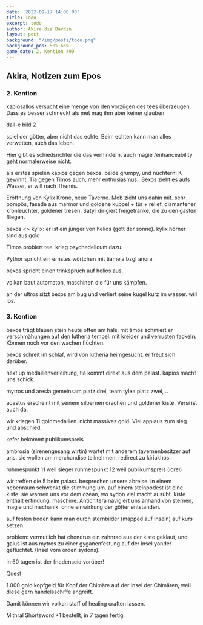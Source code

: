 ```yaml
---
date: '2022-09-17 14:00:00'
title: Todo
excerpt: todo
author: Akira die Bardin
layout: post
background: "/img/posts/todo.png"
background_pos: 50% 66%
game_date: 2. Kention 499
---
```


<div class="rhyme">
  <blockquote>
  
  </blockquote>
</div>

## Akira, Notizen zum Epos

### 2. Kention

kapiosallos versucht eine menge von den vorzügen des tees überzeugen. Dass es besser schmeckt als met mag ihm aber keiner glauben

dall-e bild 2


spiel der götter, aber nicht das echte. Beim echten kann man alles verwetten, auch das leben.

Hier gibt es schiedsrichter die das verhindern. auch magie /enhanceability geht normalerweise nicht.

als erstes spielen kapios gegen bexos. beide grumpy, und nüchtern! K gewinnt. Tia gegen Timos auch, mehr enthusiasmus..
Bexos zieht es aufs Wasser, er will nach Themis.

Eröffnung von Kylix Krone, neue Taverne. Mob zieht uns dahin mit. sehr pompös, fasade aus marmor und goldene kuppel + tür + relief. diamantener kronleuchter, goldener tresen. Satyr dirigiert freigetränke, die zu den gästen fliegen.

bexos <> kylix: er ist ein jünger von helios (gott der sonne). kylix hörner sind aus gold

Timos probiert tee. krieg psychedelicum dazu. 

Pythor spricht ein ernstes wörtchen mit tiameia bzgl anora.

bexos spricht einen trinkspruch auf helios aus.

volkan baut automaton, maschinen die für uns kämpfen. 

an der ultros sitzt bexos am bug und verliert seine kugel kurz im wasser. will los. 

### 3. Kention

bexos trägt blauen stein heute offen am hals. mit timos schmiert er verschmähungen auf den lutheria tempel. mit kreider und verrusten fackeln. Können noch vor den wachen flüchten.

bexos schreit im schlaf, wird von lutheria heimgesucht. er freut sich darüber. 

next up medaillenverleihung, tia kommt direkt aus dem palast. kapios macht uns schick.

mytros und aresia gemeinsam platz drei, team tylea platz zwei, ..

acastus erscheint mit seinem silbernen drachen und goldener kiste. Versi ist auch da.

wir kriegen 11 goldmedaillen. nicht massives gold. Viel applaus zum sieg und abschied,

kefer bekommt publikumspreis

ambrosia (sirenengesang wirtin) wartet mit anderem tavernenbesitzer auf uns. sie wollen am merchandise teilnehmen. redirect zu kiriakhos.


ruhmespunkt 11 weil sieger
ruhmespunkt 12 weil publikumspreis (lorel)


wir treffen die 5 beim palast. besprechen unsere abreise. in einem nebenraum schwenkt die stimmung um. auf einem steinpodest ist eine kiste. 
sie warnen uns vor dem ozean, wo sydon viel macht ausübt.
kiste enthält erfindung, maschine. Antichitera navigiert uns anhand von sternen, magie und mechanik. ohne einwirkung der götter entstanden.

auf festen boden kann man durch sternbilder (mapped auf inseln) auf kurs setzen.

problem: vermutlich hat chondrus ein zahnrad aus der kiste geklaut, und gaius ist aus mytros zu einer gyganenfestung auf der insel yonder geflüchtet. (Insel vom orden sydons).

in 60 tagen ist der friedenseid vorüber!

Quest

1.000 gold kopfgeld für Kopf der Chimäre auf der Insel der Chimären, weil diese gern handelsschiffe angreift.

Damit können wir volkan staff of healing craften lassen.

Mithral Shortsword +1 bestellt, in 7 tagen fertig.


<!--
ticket bus

todo mehr über narsus herausfinden
-->
